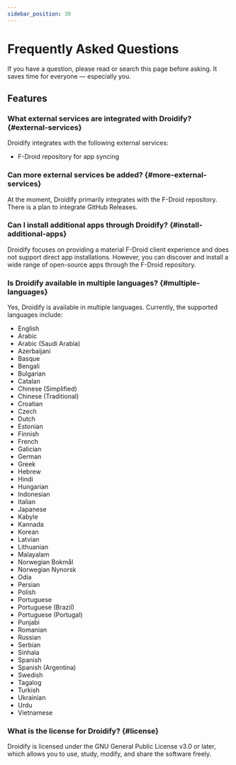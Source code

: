 ```yaml
---
sidebar_position: 30
---
```


# Frequently Asked Questions

If you have a question, please read or search this page before asking. It saves time for everyone — especially you.

## Features

### What external services are integrated with Droidify? {#external-services}

Droidify integrates with the following external services:

- F-Droid repository for app syncing

### Can more external services be added? {#more-external-services}

At the moment, Droidify primarily integrates with the F-Droid repository. There is a plan to integrate GitHub Releases.

### Can I install additional apps through Droidify? {#install-additional-apps}

Droidify focuses on providing a material F-Droid client experience and does not support direct app installations. However, you can discover and install a wide range of open-source apps through the F-Droid repository.

### Is Droidify available in multiple languages? {#multiple-languages}

Yes, Droidify is available in multiple languages. Currently, the supported languages include:

- English
- Arabic
- Arabic (Saudi Arabia)
- Azerbaijani
- Basque
- Bengali
- Bulgarian
- Catalan
- Chinese (Simplified)
- Chinese (Traditional)
- Croatian
- Czech
- Dutch
- Estonian
- Finnish
- French
- Galician
- German
- Greek
- Hebrew
- Hindi
- Hungarian
- Indonesian
- Italian
- Japanese
- Kabyle
- Kannada
- Korean
- Latvian
- Lithuanian
- Malayalam
- Norwegian Bokmål
- Norwegian Nynorsk
- Odia
- Persian
- Polish
- Portuguese
- Portuguese (Brazil)
- Portuguese (Portugal)
- Punjabi
- Romanian
- Russian
- Serbian
- Sinhala
- Spanish
- Spanish (Argentina)
- Swedish
- Tagalog
- Turkish
- Ukrainian
- Urdu
- Vietnamese

### What is the license for Droidify? {#license}

Droidify is licensed under the GNU General Public License v3.0 or later, which allows you to use, study, modify, and share the software freely.
